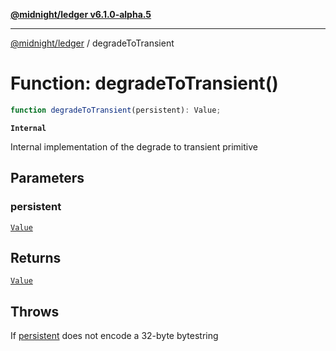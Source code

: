 [**@midnight/ledger v6.1.0-alpha.5**](../README.md)

***

[@midnight/ledger](../globals.md) / degradeToTransient

# Function: degradeToTransient()

```ts
function degradeToTransient(persistent): Value;
```

**`Internal`**

Internal implementation of the degrade to transient primitive

## Parameters

### persistent

[`Value`](../type-aliases/Value.md)

## Returns

[`Value`](../type-aliases/Value.md)

## Throws

If [persistent](#degradetotransient) does not encode a 32-byte bytestring
